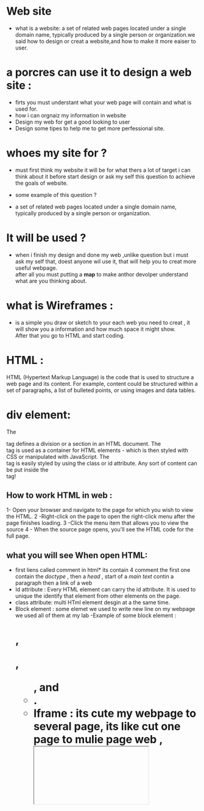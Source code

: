 # Web site 
* what is a website: a set of related web pages located under a single domain name, typically produced by a single person or organization.we said how to design or creat a website,and how to make it more eaiser to user. 
 # a porcres can use it to design  a web site :
 - firts you must understant what your web page will contain and what is used for.
 - how i can orgnaiz my information in website 
 - Design my web for get a good looking to user
 - Design some tipes to help me to get more perfessional site.

# whoes my site for ? 
- must first think my website it will be for what thers a lot of target i can think about it before start design or ask my self this question to achieve the goals of website.
* some example of this question ? 
 - a set of related web pages located under a single domain name, typically produced by a single person or organization.
  
  # It  will be used ? 
  -  when i finish my design and done my web ,unlike question but i must ask my self that, doest anyone wil use it, that will help you to creat more useful webpage.  
  after all you must putting a **map** to make anthor devolper understand what are you thinking about.

  # what is Wireframes : 
  - is a simple you draw or sketch to your each web you need to creat , it will show you a information and how much space it might show.  
 After that you go to HTML and start coding.

 # HTML : 
 HTML (Hypertext Markup Language) is the code that is used to structure a web page and its content. For example, content could be structured within a set of paragraphs, a list of bulleted points, or using images and data tables.

 # div element:
 The <div> tag defines a division or a section in an HTML document. The <div> tag is used as a container for HTML elements - which is then styled with CSS or manipulated with JavaScript. The <div> tag is easily styled by using the class or id attribute. Any sort of content can be put inside the <div> tag!

 ## How to work HTML in web :  
1- Open your browser and navigate to the page for which you wish to view the HTML.
2 -Right-click on the page to open the right-click menu after the page finishes loading.
3 -Click the menu item that allows you to view the source
4 - When the source page opens, you'll see the HTML code for the full page.

## what you will see When open HTML: 
* first liens called comment in html*
its contain 4 comment the first one contain the *doctype* , then a *head* , start of a *main text* contin a paragraph then a link of a web 
* Id attribute : Every HTML element can carry the id attribute. It is used to unique the identify that element from other elements on the page.
 * class attribute:  multi HTml element desgin at a the same time. 
* Block element : some elemet we used to write new line on my webpage we used all of them at my lab
-Example of some block element : <h1>, <p>, <ul>, and <li>. 
* Iframe : its cute my webpage to several page, its like cut one page to mulie page web ,<iframe> like that will be write in html page. 
* src: you will be put your sorce of thing like sorce of image. 
* height and width : it can you used it to edit the height and width of any thing. 
* meta: used insied the head elemnt you write any note or information about my web page. most thing it write inside it its my name or contant.

### hmtlandcss summary 
* First step before start wirting your code you must design yor page and wirte a plane like anything in the worked, to start any work and be perfect muust you draw a plan to give to yourself a hint for how your work look like. at htm and scc its called wire frame.
Wire frame its a draw on paint or any app you can daw its have navigtiation and main place to page any design you want to your page.
* second step you start yor work or coding at html then design it at css.
*Html wire frame*
- at top have a navgtion bar contan links (home - add - ..anything you want)
- in middle its a main page you have a flexbity to to do what you want 
- at the bottom its footor its the end of page .

# Intro OF JavaScript:
Access content: we use javascript to select any element or attribut for html text page to run my page you start use to write head text in html then write id inside to make it run in javascrpit. and id its use it for one element and class attribute for more than one. modify content: You can use JavaScript to add elements, attributes, and text to the page. program rule: it will cheak for you if it will be use write at javascript like A mortgage calculator could collect values from a form, perform calculation, and display repayments. react to events : you can chose the script should be run to sprcific event like you will add a buttom to run or link to open it.] javascript you used it to make your web become better look or make update for your webpage to be more useful and use it better.
